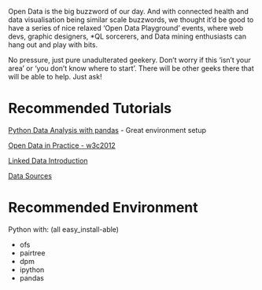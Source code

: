 Open Data is the big buzzword of our day. And with connected health and data visualisation being similar scale buzzwords, we thought it’d be good to have a series of nice relaxed ‘Open Data Playground’ events, where web devs, graphic designers, \*QL sorcerers, and Data mining enthusiasts can hang out and play with bits.

No pressure, just pure unadulterated geekery. Don’t worry if this ‘isn’t your area’ or ‘you don’t know where to start’. There will be other geeks there that will be able to help. Just ask!

Recommended Tutorials
=====================

[Python Data Analysis with pandas](http://blog.lambdafoundry.com/tutorial-data-analysis-in-python-with-pandas-at-pycon-2012/) - Great environment setup

[Open Data in Practice - w3c2012](http://www.w3.org/2012/Talks/0417-LD-Tutorial/)

[Linked Data Introduction](http://www.slideshare.net/soeren1611/linked-data-tutorial-presentation-955375)

[ Data Sources](Resources#Data_Sources "wikilink")

Recommended Environment
=======================

Python with: (all easy\_install-able)

-   ofs
-   pairtree
-   dpm
-   ipython
-   pandas
